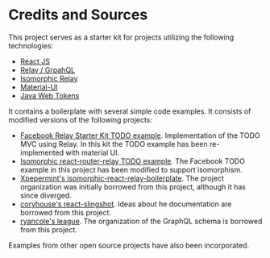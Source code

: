 # Credits and Sources

This project serves as a starter kit for projects utilizing the following technologies:

* [React JS](https://facebook.github.io/react/)
* [Relay / GrpahQL](https://facebook.github.io/relay/)
* [Isomorphic Relay](https://github.com/denvned/isomorphic-relay)
* [Material-UI](http://www.material-ui.com/)
* [Java Web Tokens](https://jwt.io/)

It contains a boilerplate with several simple code examples. It consists of modified versions of the following projects:

* [Facebook Relay Starter Kit TODO example](https://github.com/facebook/relay/tree/master/examples/todo). Implementation of the TODO MVC using Relay. In this kit the TODO example has been re-implemented with material UI.
* [Isomorphic react-router-relay TODO example](https://github.com/denvned/isomorphic-relay-router/tree/master/examples/todo). The Facebook TODO example in this project has been modified to support isomorphism.
* [Xpepermint's isomorphic-react-relay-boilerplate](https://github.com/xpepermint/isomorphic-react-relay-boilerplate). The project organization was initially borrowed from this project, although it has since diverged.
* [coryhouse's react-slingshot](https://github.com/coryhouse/react-slingshot). Ideas about he documentation are borrowed from this project.
* [ryancole's league](https://github.com/ryancole/league). The organization of the GraphQL schema is borrowed from this project.

Examples from other open source projects have also been incorporated.
